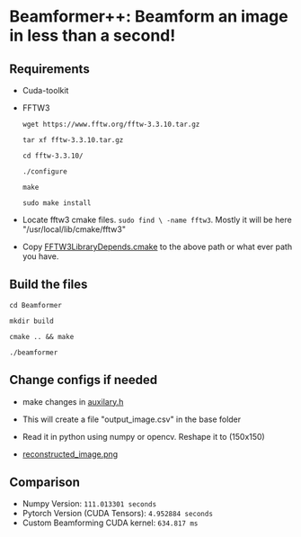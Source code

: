 # Beamformer++: Beamform an image in less than a second!

## Requirements

* Cuda-toolkit
* FFTW3

    ```wget https://www.fftw.org/fftw-3.3.10.tar.gz```
    
    ```tar xf fftw-3.3.10.tar.gz```
    
    ```cd fftw-3.3.10/```
    
    ```./configure```
    
    ```make```
    
    ```sudo make install```

* Locate fftw3 cmake files. ```sudo find \ -name fftw3```. Mostly it will be here "/usr/local/lib/cmake/fftw3"

* Copy [FFTW3LibraryDepends.cmake](FFTW3LibraryDepends.cmake) to the above path or what ever path you have.

## Build the files

  ```cd Beamformer```
  
  ```mkdir build```
  
  ```cmake .. && make```
  
  ```./beamformer```

## Change configs if needed

* make changes in [auxilary.h](auxilary.h)

* This will create a file "output_image.csv" in the base folder

* Read it in python using numpy or opencv. Reshape it to (150x150)

* [reconstructed_image.png](reconstructed_image.png)

## Comparison

* Numpy Version: ```111.013301 seconds```
* Pytorch Version (CUDA Tensors): ```4.952884 seconds```
* Custom Beamforming CUDA kernel: ```634.817 ms```
